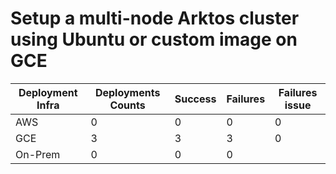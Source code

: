 # Setup a multi-node Arktos cluster using Ubuntu or custom image on GCE

Deployment Infra | Deployments Counts | Success | Failures | Failures issue
--- | --- | --- | --- | ---
AWS | 0 | 0 | 0 | 0 |
GCE | 3 | 3 | 3 | 0 |
On-Prem | 0 | 0 | 0 |
